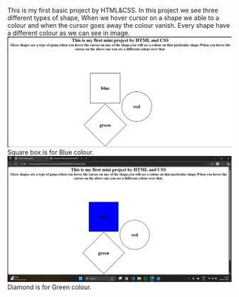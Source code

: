 This is my first basic project by HTML&CSS.
In this project we see three different types of shape,
When we hover cursor on a shape we able to a colour and when the cursor goes away the colour vanish.
Every shape have a different colour as we can see in image.
![image alt](https://github.com/priyanshu12pg/Colour-Shape-Game-/blob/37839e10a7377bf74bbdbca462ccf1785edb3738/Screenshot%202025-07-28%20210926.png)
Square box is for Blue colour.
![image alt](https://github.com/priyanshu12pg/Colour-Shape-Game-/blob/423aa1b3f0448bb848f6c61106d0a42682b12259/Screenshot%202025-07-28%20212417.png)
Diamond is for Green colour.

